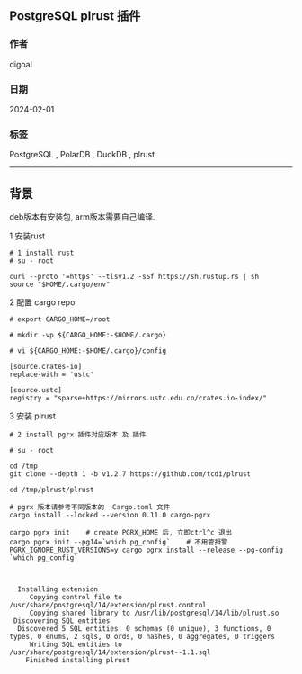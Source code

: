 ## PostgreSQL plrust 插件      
                                              
### 作者                                              
digoal                                              
                                              
### 日期                                              
2024-02-01                                              
                                              
### 标签                                              
PostgreSQL , PolarDB , DuckDB , plrust                                
                                              
----                                              
                                              
## 背景    
deb版本有安装包, arm版本需要自己编译.      
  
1 安装rust  
```  
# 1 install rust       
# su - root     
  
curl --proto '=https' --tlsv1.2 -sSf https://sh.rustup.rs | sh    
source "$HOME/.cargo/env"  
```  
  
2 配置 cargo repo     
```  
# export CARGO_HOME=/root            
            
# mkdir -vp ${CARGO_HOME:-$HOME/.cargo}            
            
# vi ${CARGO_HOME:-$HOME/.cargo}/config            
          
[source.crates-io]            
replace-with = 'ustc'            
            
[source.ustc]            
registry = "sparse+https://mirrors.ustc.edu.cn/crates.io-index/"     
```  
  
  
3 安装 plrust    
```  
# 2 install pgrx 插件对应版本 及 插件  
  
# su - root  
  
cd /tmp     
git clone --depth 1 -b v1.2.7 https://github.com/tcdi/plrust   
  
cd /tmp/plrust/plrust    
  
# pgrx 版本请参考不同版本的  Cargo.toml 文件   
cargo install --locked --version 0.11.0 cargo-pgrx      
  
cargo pgrx init    # create PGRX_HOME 后, 立即ctrl^c 退出          
cargo pgrx init --pg14=`which pg_config`    # 不用管报警     
PGRX_IGNORE_RUST_VERSIONS=y cargo pgrx install --release --pg-config `which pg_config`    
    
    
    
  Installing extension  
     Copying control file to /usr/share/postgresql/14/extension/plrust.control  
     Copying shared library to /usr/lib/postgresql/14/lib/plrust.so  
 Discovering SQL entities  
  Discovered 5 SQL entities: 0 schemas (0 unique), 3 functions, 0 types, 0 enums, 2 sqls, 0 ords, 0 hashes, 0 aggregates, 0 triggers  
     Writing SQL entities to /usr/share/postgresql/14/extension/plrust--1.1.sql  
    Finished installing plrust  
```  
  
  
